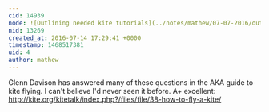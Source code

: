 ```yaml
---
cid: 14939
node: ![Outlining needed kite tutorials](../notes/mathew/07-07-2016/outlining-needed-kite-tutorials)
nid: 13269
created_at: 2016-07-14 17:29:41 +0000
timestamp: 1468517381
uid: 4
author: mathew
---
```


Glenn Davison has answered many of these questions in the AKA guide to kite flying.  I can't believe I'd never seen it before.  A+ excellent:
http://kite.org/kitetalk/index.php?/files/file/38-how-to-fly-a-kite/
